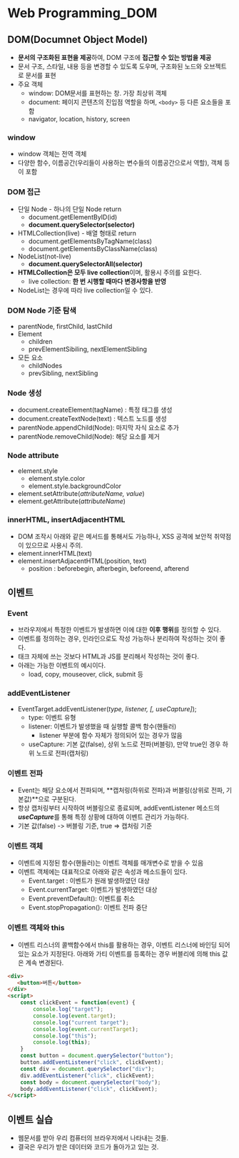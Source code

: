 # Web Programming_DOM

## DOM(Documnet Object Model)

- **문서의 구조화된 표현을 제공**하여, DOM 구조에 **접근할 수 있는 방법을 제공**
- 문서 구조, 스타일, 내용 등을 변경할 수 있도록 도우며, 구조화된 노드와 오브젝트로 문서를 표현
- 주요 객체
  - window: DOM문서를 표현하는 창. 가장 최상위 객체
  - document: 페이지 콘텐츠의 진입점 역할을 하며, `<body>` 등 다른 요소들을 포함
  - navigator, location, history, screen

### window

- window 객체는 전역 객체
- 다양한 함수, 이름공간(우리들이 사용하는 변수들의 이름공간으로서 역할), 객체 등이 포함

### DOM 접근

- 단일 Node - 하나의 단일 Node return
  - document.getElementByID(id)
  - **document.querySelector(selector)**
- HTMLCollection(live) - 배열 형태로 return
  - document.getElementsByTagName(class)
  - document.getElementsByClassName(class)
- NodeList(not-live)
  - **document.querySelectorAll(selector)**
- **HTMLCollection은 모두 live collection**이며, 활용시 주의를 요한다.
  - live collection: **한 번 시행할 때마다 변경사항을 반영**
- NodeList는 경우에 따라 live collection일 수 있다.

### DOM Node 기준 탐색

- parentNode, firstChild, lastChild
- Element
  - children
  - prevElementSibiling, nextElementSibling
- 모든 요소
  - childNodes
  - prevSibling, nextSibling

### Node 생성

- document.createElement(tagName) : 특정 태그를 생성
- document.createTextNode(text) : 텍스트 노드를 생성
- parentNode.appendChild(Node): 마지막 자식 요소로 추가
- parentNode.removeChild(Node): 해당 요소를 제거

### Node attribute

- element.style
  - element.style.color
  - element.style.backgroundColor
- element.setAttribute(*attributeName, value*)
- element.getAttribute(*attributeName*)

### innerHTML, insertAdjacentHTML

- DOM 조작시 아래와 같은 메서드를 통해서도 가능하나, XSS 공격에 보안적 취약점이 있으므로 사용시 주의.
- element.innerHTML(text)
- element.insertAdjacentHTML(position, text)
  - position : beforebegin, afterbegin, beforeend, afterend

## 이벤트

### Event

- 브라우저에서 특정한 이벤트가 발생하면 이에 대한 **이후 행위**를 정의할 수 있다.
- 이벤트를 정의하는 경우, 인라인으로도 작성 가능하나 분리하여 작성하는 것이 좋다.
- 태크 자체에 쓰는 것보다 HTML과 JS를 분리해서 작성하는 것이 좋다.
- 아래는 가능한 이벤트의 예시이다.
  - load, copy, mouseover, click, submit 등

### addEventListener

- EventTarget.addEventListener(*type, listener, [, useCapture]*);
  - type: 이벤트 유형
  - listener: 이벤트가 발생했을 때 실행할 콜백 함수(핸들러)
    - listener 부분에 함수 자체가 정의되어 있는 경우가 많음
  - useCapture: 기본 값(false), 상위 노드로 전파(버블링), 만약 true인 경우 하위 노드로 전파(캡처링)

### 이벤트 전파

- Event는 해당 요소에서 전파되며, **캡처링(하위로 전파)과 버블링(상위로 전파, 기본값)**으로 구분된다.
- 항상 캡처링부터 시작하여 버블링으로 종료되며, addEventListener 메소드의 ***useCapture***를 통해 특정 상황에 대하여 이벤트 관리가 가능하다.
- 기본 값(false) -> 버블링 기준, true => 캡처링 기준

### 이벤트 객체

- 이벤트에 지정된 함수(핸들러)는 이벤트 객체를 매개변수로 받을 수 있음
- 이벤트 객체에는 대표적으로 아래와 같은 속성과 메소드들이 있다.
  - Event.target : 이벤트가 원래 발생하였던 대상
  - Event.currentTarget: 이벤트가 발생하였던 대상
  - Event.preventDefault(): 이벤트를 취소
  - Event.stopPropagation(): 이벤트 전파 중단

### 이벤트 객체와 this

- 이벤트 리스너의 콜백함수에서 this를 활용하는 경우, 이벤트 리스너에 바인딩 되어 있는 요소가 지정된다. 아래와 가티 이벤트를 등록하는 경우 버블리에 의해 this 값은 계속 변경된다.

```html
<div>
   <button>버튼</button>
</div>
<script>
    const clickEvent = function(event) {
        console.log("target");
        console.log(event.target);
        console.log("current target");
        console.log(event.currentTarget);
        console.log("this");
        console.log(this);
    }
    const button = document.querySelector("button");
    button.addEventListener("click", clickEvent);
    const div = document.querySelector("div");
    div.addEventListener("click", clickEvent);
    const body = document.querySelector("body");
    body.addEventListener("click", clickEvent);
</script>
```

 ## 이벤트 실습

- 웹문서를 받아 우리 컴퓨터의 브라우저에서 나타내는 것들.
- 결국은 우리가 받은 데이터와 코드가 돌아가고 있는 것.
